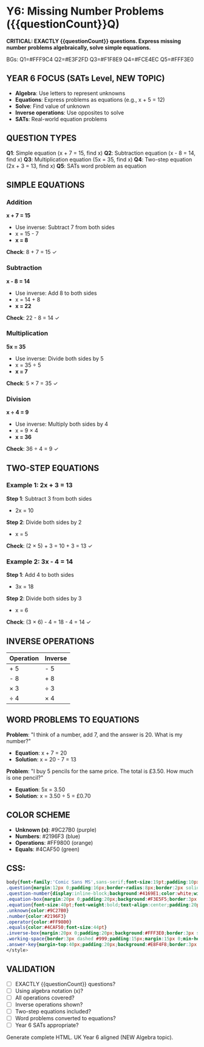 # Y6: Missing Number Problems ({{questionCount}}Q)

**CRITICAL: EXACTLY {{questionCount}} questions. Express missing number problems algebraically, solve simple equations.**

BGs: Q1=#FFF9C4 Q2=#E3F2FD Q3=#F1F8E9 Q4=#FCE4EC Q5=#FFF3E0

## YEAR 6 FOCUS (SATs Level, NEW TOPIC)
- **Algebra**: Use letters to represent unknowns
- **Equations**: Express problems as equations (e.g., x + 5 = 12)
- **Solve**: Find value of unknown
- **Inverse operations**: Use opposites to solve
- **SATs**: Real-world equation problems

## QUESTION TYPES
**Q1**: Simple equation (x + 7 = 15, find x)
**Q2**: Subtraction equation (x - 8 = 14, find x)
**Q3**: Multiplication equation (5x = 35, find x)
**Q4**: Two-step equation (2x + 3 = 13, find x)
**Q5**: SATs word problem as equation

## SIMPLE EQUATIONS

### Addition
**x + 7 = 15**
- Use inverse: Subtract 7 from both sides
- x = 15 - 7
- **x = 8**

**Check**: 8 + 7 = 15 ✓

### Subtraction
**x - 8 = 14**
- Use inverse: Add 8 to both sides
- x = 14 + 8
- **x = 22**

**Check**: 22 - 8 = 14 ✓

### Multiplication
**5x = 35**
- Use inverse: Divide both sides by 5
- x = 35 ÷ 5
- **x = 7**

**Check**: 5 × 7 = 35 ✓

### Division
**x ÷ 4 = 9**
- Use inverse: Multiply both sides by 4
- x = 9 × 4
- **x = 36**

**Check**: 36 ÷ 4 = 9 ✓

## TWO-STEP EQUATIONS

### Example 1: 2x + 3 = 13
**Step 1**: Subtract 3 from both sides
- 2x = 10

**Step 2**: Divide both sides by 2
- x = 5

**Check**: (2 × 5) + 3 = 10 + 3 = 13 ✓

### Example 2: 3x - 4 = 14
**Step 1**: Add 4 to both sides
- 3x = 18

**Step 2**: Divide both sides by 3
- x = 6

**Check**: (3 × 6) - 4 = 18 - 4 = 14 ✓

## INVERSE OPERATIONS

| Operation | Inverse |
|-----------|---------|
| + 5 | - 5 |
| - 8 | + 8 |
| × 3 | ÷ 3 |
| ÷ 4 | × 4 |

## WORD PROBLEMS TO EQUATIONS

**Problem**: "I think of a number, add 7, and the answer is 20. What is my number?"
- **Equation**: x + 7 = 20
- **Solution**: x = 20 - 7 = 13

**Problem**: "I buy 5 pencils for the same price. The total is £3.50. How much is one pencil?"
- **Equation**: 5x = 3.50
- **Solution**: x = 3.50 ÷ 5 = £0.70

## COLOR SCHEME
- **Unknown (x)**: #9C27B0 (purple)
- **Numbers**: #2196F3 (blue)
- **Operations**: #FF9800 (orange)
- **Equals**: #4CAF50 (green)

## CSS:
```css
body{font-family:'Comic Sans MS',sans-serif;font-size:19pt;padding:10px;line-height:1.6}
.question{margin:12px 0;padding:16px;border-radius:8px;border:2px solid #ddd}
.question-number{display:inline-block;background:#4169E1;color:white;width:38px;height:38px;line-height:38px;text-align:center;border-radius:50%;margin-right:8px;font-weight:bold;font-size:18pt}
.equation-box{margin:20px 0;padding:20px;background:#F3E5F5;border:3px solid #9C27B0;border-radius:8px}
.equation{font-size:40pt;font-weight:bold;text-align:center;padding:20px;font-family:'Courier New',monospace}
.unknown{color:#9C27B0}
.number{color:#2196F3}
.operator{color:#FF9800}
.equals{color:#4CAF50;font-size:44pt}
.inverse-box{margin:20px 0;padding:20px;background:#FFF3E0;border:3px solid #FF9800;border-radius:8px}
.working-space{border:3px dashed #999;padding:15px;margin:15px 0;min-height:120px;background:#FAFAFA;border-radius:8px}
.answer-key{margin-top:40px;padding:20px;background:#E8F4F8;border:3px solid #4169E1;border-radius:8px;page-break-before:always}
</style>
```

## VALIDATION
- [ ] EXACTLY {{questionCount}} questions?
- [ ] Using algebra notation (x)?
- [ ] All operations covered?
- [ ] Inverse operations shown?
- [ ] Two-step equations included?
- [ ] Word problems converted to equations?
- [ ] Year 6 SATs appropriate?

Generate complete HTML. UK Year 6 aligned (NEW Algebra topic).
